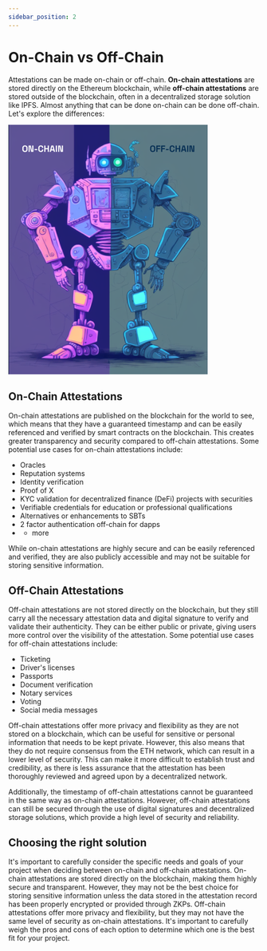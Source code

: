 ```yaml
---
sidebar_position: 2
---
```


# On-Chain vs Off-Chain
Attestations can be made on-chain or off-chain. **On-chain attestations** are stored directly on the Ethereum blockchain, while **off-chain attestations** are stored outside of the blockchain, often in a decentralized storage solution like IPFS. Almost anything that can be done on-chain can be done off-chain. Let's explore the differences:

 ![On vs Off-Chain](./img/on-off-v1.png)


## On-Chain Attestations
On-chain attestations are published on the blockchain for the world to see, which means that they have a guaranteed timestamp and can be easily referenced and verified by smart contracts on the blockchain. This creates greater transparency and security compared to off-chain attestations. Some potential use cases for on-chain attestations include:

- Oracles
- Reputation systems
- Identity verification
- Proof of X
- KYC validation for decentralized finance (DeFi) projects with securities
- Verifiable credentials for education or professional qualifications
- Alternatives or enhancements to SBTs
- 2 factor authentication off-chain for dapps
- + more

While on-chain attestations are highly secure and can be easily referenced and verified, they are also publicly accessible and may not be suitable for storing sensitive information.

## Off-Chain Attestations
Off-chain attestations are not stored directly on the blockchain, but they still carry all the necessary attestation data and digital signature to verify and validate their authenticity. They can be either public or private, giving users more control over the visibility of the attestation. Some potential use cases for off-chain attestations include:

- Ticketing
- Driver's licenses
- Passports
- Document verification
- Notary services
- Voting
- Social media messages

Off-chain attestations offer more privacy and flexibility as they are not stored on a blockchain, which can be useful for sensitive or personal information that needs to be kept private. However, this also means that they do not require consensus from the ETH network, which can result in a lower level of security. This can make it more difficult to establish trust and credibility, as there is less assurance that the attestation has been thoroughly reviewed and agreed upon by a decentralized network.

Additionally, the timestamp of off-chain attestations cannot be guaranteed in the same way as on-chain attestations. However, off-chain attestations can still be secured through the use of digital signatures and decentralized storage solutions, which provide a high level of security and reliability.

## Choosing the right solution
It's important to carefully consider the specific needs and goals of your project when deciding between on-chain and off-chain attestations. On-chain attestations are stored directly on the blockchain, making them highly secure and transparent. However, they may not be the best choice for storing sensitive information unless the data stored in the attestation record has been properly encrypted or provided through ZKPs. Off-chain attestations offer more privacy and flexibility, but they may not have the same level of security as on-chain attestations. It's important to carefully weigh the pros and cons of each option to determine which one is the best fit for your project.
